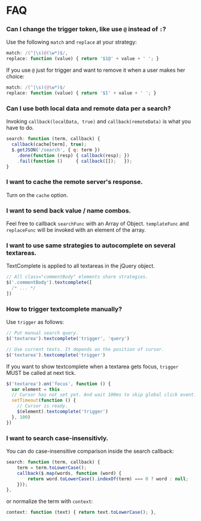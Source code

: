 # FAQ

### Can I change the trigger token, like use `@` instead of `:`?

Use the following `match` and `replace` at your strategy:

```js
match: /(^|\s)@(\w*)$/,
replace: function (value) { return '$1@' + value + ' '; }
```

If you use `@` just for trigger and want to remove it when a user makes her choice:

```js
match: /(^|\s)(@\w*)$/
replace: function (value) { return '$1' + value + ' '; }
```

### Can I use both local data and remote data per a search?

Invoking `callback(localData, true)` and `callback(remoteData)` is what you have to do.

```js
search: function (term, callback) {
  callback(cache[term], true);
  $.getJSON('/search', { q: term })
    .done(function (resp) { callback(resp); })
    .fail(function ()     { callback([]);   });
}
```

### I want to cache the remote server's response.

Turn on the `cache` option.

### I want to send back value / name combos.

Feel free to callback `searchFunc` with an Array of Object. `templateFunc` and `replaceFunc` will be invoked with an element of the array.

### I want to use same strategies to autocomplete on several textareas.

TextComplete is applied to all textareas in the jQuery object.

```js
// All class="commentBody" elements share strategies.
$('.commentBody').textcomplete([
  /* ... */
])
```

### How to trigger textcomplete manually?

Use `trigger` as follows:

```js
// Put manual search query.
$('textarea').textcomplete('trigger', 'query')

// Use current texts. It depends on the position of cursor.
$('textarea').textcomplete('trigger')
```

If you want to show textcomplete when a textarea gets focus, `trigger` MUST be called at next tick.

```js
$('textarea').on('focus', function () {
  var element = this
  // Cursor has not set yet. And wait 100ms to skip global click event.
  setTimeout(function () {
    // Cursor is ready.
    $(element).textcomplete('trigger')
  }, 100)
})
```

### I want to search case-insensitivly.

You can do case-insensitive comparison inside the search callback:

```js
search: function (term, callback) {
    term = term.toLowerCase();
    callback($.map(words, function (word) {
        return word.toLowerCase().indexOf(term) === 0 ? word : null;
    }));
},
```

or normalize the term with `context`:

```js
context: function (text) { return text.toLowerCase(); },
```
